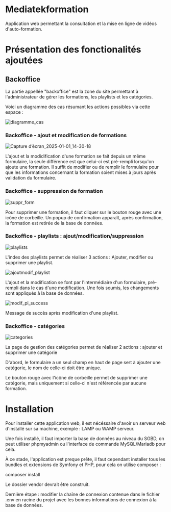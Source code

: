 # Mediatekformation

Application web permettant la consultation et la mise en ligne de vidéos d'auto-formation.

# Présentation des fonctionalités ajoutées
## Backoffice

La partie appellée "backoffice" est la zone du site permettant à l'administrateur de gérer les formations, les playlists et les catégories.

Voici un diagramme des cas résumant les actions possibles via cette espace : 

![diagramme_cas](https://github.com/user-attachments/assets/1877dcb7-7716-4e53-b1f2-64472007a47e)

### Backoffice - ajout et modification de formations 

![Capture d’écran_2025-01-01_14-30-18](https://github.com/user-attachments/assets/a55d1cf5-8b9f-4051-9ccd-351bddeb5231)

L'ajout et la modidification d'une formation se fait depuis un même formulaire, la seule différence est que celui-ci est pré-rempli lorsqu'on ajoute une formation.
Il suffit de modifier ou de remplir le formulaire pour que les informations concernant la formation soient mises à jours après validation du formulaire.

### Backoffice - suppression de formation

![suppr_form](https://github.com/user-attachments/assets/69ff4f76-316f-4a70-bc55-75bf4ac072f1)

Pour supprimer une formation, il faut cliquer sur le bouton rouge avec une icône de corbeille. Un popup de confirmation apparaît, après confirmation, la formation est retirée de la base de données.

### Backoffice - playlists : ajout/modification/suppression

![playlists](https://github.com/user-attachments/assets/72c027fe-219f-4ca7-813f-bb13f77c77d0)

L'index des playlists permet de réaliser 3 actions : Ajouter, modifier ou supprimer une playlist.

![ajoutmodif_playlist](https://github.com/user-attachments/assets/3bf61ca5-e4e6-4340-8b43-3622db120e51)

L'ajout et la modification se font par l'intermédiaire d'un formulaire, pré-rempli dans le cas d'une modification. Une fois soumis, les changements sont appliqués à la base de données.

![modif_pl_success](https://github.com/user-attachments/assets/4b27e3a6-3907-4aad-98b0-ad82f010dfde)

Message de succès après modification d'une playlist.

### Backoffice - catégories

![categories](https://github.com/user-attachments/assets/cf9dcae2-0e02-4a31-9239-45fc5318245c)

La page de gestion des catégories permet de réaliser 2 actions : ajouter et supprimer une catégorie

D'abord, le formulaire a un seul champ en haut de page sert à ajouter une catégorie, le nom de celle-ci doit être unique.

Le bouton rouge avec l'icône de corbeille permet de supprimer une catégorie, mais uniquement si celle-ci n'est référencée par aucune formation.

# Installation

Pour installer cette application web, il est nécéssaire d'avoir un serveur web d'installé sur sa machine, exemple : LAMP ou WAMP serveur.

Une fois installé, il faut importer la base de données au niveau du SGBD, on peut utiliser phpmyadmin ou l'interface de commande MySQL/Mariadb pour cela.

À ce stade, l'application est preque prête, il faut cependant installer tous les bundles et extensions de Symfony et PHP, pour cela on utilise composer : 

  composer install

Le dossier vendor devrait être construit.

Dernière étape : modifier la chaîne de connexion contenue dans le fichier .env en racine du projet avec les bonnes informations de connexion à la base de données.



